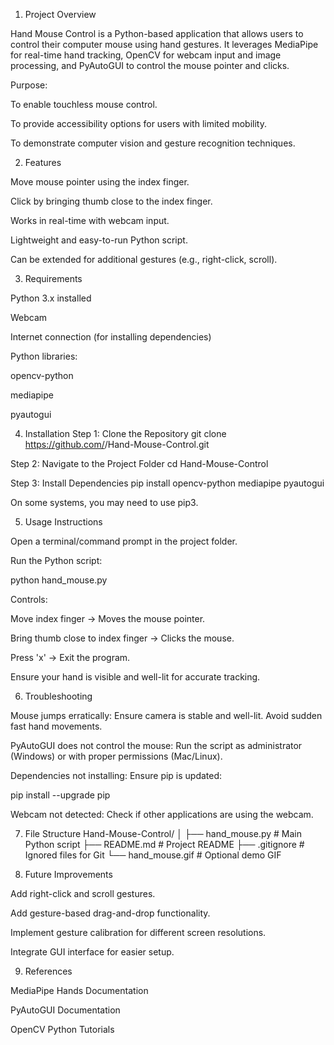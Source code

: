 
1. Project Overview

Hand Mouse Control is a Python-based application that allows users to control their computer mouse using hand gestures.
It leverages MediaPipe for real-time hand tracking, OpenCV for webcam input and image processing, and PyAutoGUI to control the mouse pointer and clicks.

Purpose:

To enable touchless mouse control.

To provide accessibility options for users with limited mobility.

To demonstrate computer vision and gesture recognition techniques.

2. Features

Move mouse pointer using the index finger.

Click by bringing thumb close to the index finger.

Works in real-time with webcam input.

Lightweight and easy-to-run Python script.

Can be extended for additional gestures (e.g., right-click, scroll).

3. Requirements

Python 3.x installed

Webcam

Internet connection (for installing dependencies)

Python libraries:

opencv-python

mediapipe

pyautogui

4. Installation
Step 1: Clone the Repository
git clone https://github.com/<your-username>/Hand-Mouse-Control.git

Step 2: Navigate to the Project Folder
cd Hand-Mouse-Control

Step 3: Install Dependencies
pip install opencv-python mediapipe pyautogui


On some systems, you may need to use pip3.

5. Usage Instructions

Open a terminal/command prompt in the project folder.

Run the Python script:

python hand_mouse.py


Controls:

Move index finger → Moves the mouse pointer.

Bring thumb close to index finger → Clicks the mouse.

Press 'x' → Exit the program.

Ensure your hand is visible and well-lit for accurate tracking.

6. Troubleshooting

Mouse jumps erratically: Ensure camera is stable and well-lit. Avoid sudden fast hand movements.

PyAutoGUI does not control the mouse: Run the script as administrator (Windows) or with proper permissions (Mac/Linux).

Dependencies not installing: Ensure pip is updated:

pip install --upgrade pip


Webcam not detected: Check if other applications are using the webcam.

7. File Structure
Hand-Mouse-Control/
│
├── hand_mouse.py        # Main Python script
├── README.md            # Project README
├── .gitignore           # Ignored files for Git
└── hand_mouse.gif       # Optional demo GIF

8. Future Improvements

Add right-click and scroll gestures.

Add gesture-based drag-and-drop functionality.

Implement gesture calibration for different screen resolutions.

Integrate GUI interface for easier setup.

9. References

MediaPipe Hands Documentation

PyAutoGUI Documentation

OpenCV Python Tutorials
